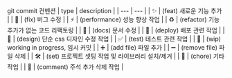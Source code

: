 git commit 컨벤션
| type | description |
| --- | --- |
| ✨ | (feat) 새로운 기능 추가 |
| 🐛 | (fix) 버그 수정 |
| ⚡️ | (performance) 성능 향상 작업 |
| ♻️ | (refactor) 기능 추가가 없는 코드 리팩토링 |
| 📝 | (docs) 문서 수정 |
| 🚀 | (deploy) 배포 관련 작업 |
| 💄 | (design) 단순 css 디자인 수정 작업 |
| ✅ | (test) 테스트 관련 작업 |
| 🚧 | (wip) working in progress, 임시 커밋 |
| ➕ | (add file) 파일 추가 |
| ➖ | (remove file) 파일 삭제 |
| 🛠️ | (set) 프로젝트 셋팅 작업 및 라이브러리 설치/제거 |
| 🧹 | (chore) 기타 작업 |
| 💬 | (comment) 주석 추가 삭제 작업 |
